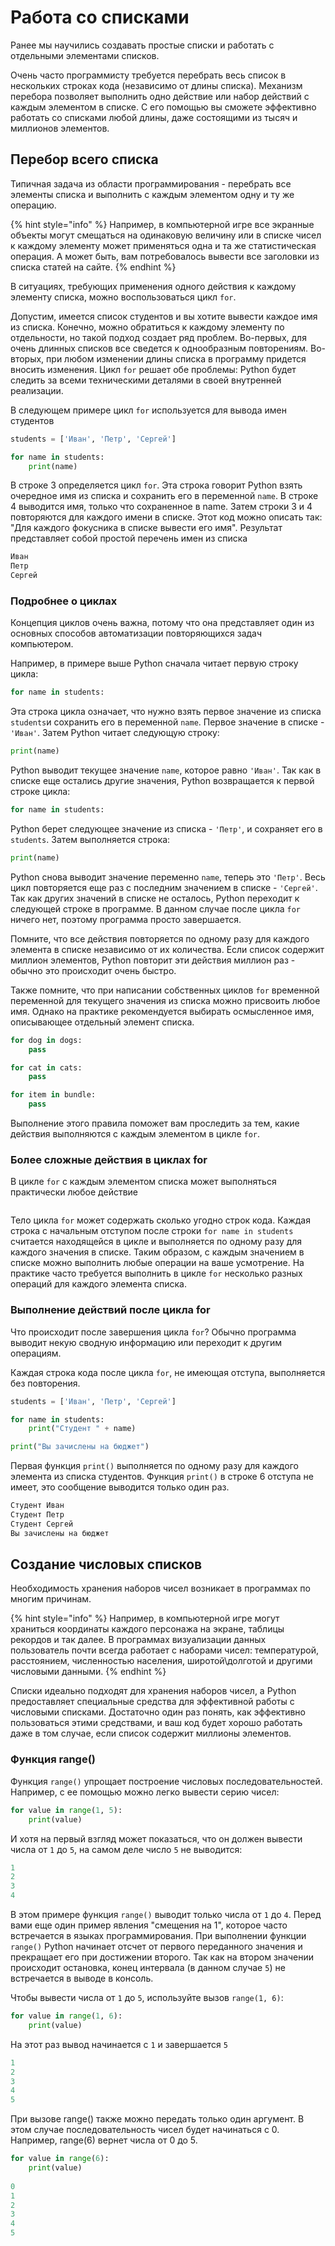 # Работа со списками

Ранее мы научились создавать простые списки и работать с отдельными элементами списков. 

Очень часто программисту требуется перебрать весь список в нескольких строках кода \(независимо от длины списка\). Механизм перебора позволяет выполнить одно действие или набор действий с каждым элементом в списке. С его помощью вы сможете эффективно работать со списками любой длины, даже состоящими из тысяч и миллионов элементов.

## Перебор всего списка

Типичная задача из области программирования - перебрать все элементы списка и выполнить с каждым элементом одну и ту же операцию.

{% hint style="info" %}
Например, в компьютерной игре все экранные объекты могут смещаться на одинаковую величину или в списке чисел к каждому элементу может применяться одна и та же статистическая операция. А может быть, вам потребовалось вывести все заголовки из списка статей на сайте. 
{% endhint %}

В ситуациях, требующих применения одного действия к каждому элементу списка, можно воспользоваться цикл `for`.

Допустим, имеется список студентов и вы хотите вывести каждое имя из списка. Конечно, можно обратиться к каждому элементу по отдельности, но такой подход создает ряд проблем. Во-первых, для очень длинных списков все сведется к однообразным повторениям. Во-вторых, при любом изменении длины списка в программу придется вносить изменения. Цикл `for` решает обе проблемы: Python будет следить за всеми техническими деталями в своей внутренней реализации.

В следующем примере цикл `for` используется для вывода имен студентов

```python
students = ['Иван', 'Петр', 'Сергей']

for name in students:
    print(name)
```

В строке 3 определяется цикл `for`. Эта строка говорит Python взять очередное имя из списка и сохранить его в переменной `name`. В строке 4 выводится имя, только что сохраненное в name. Затем строки 3 и 4 повторяются для каждого имени в списке. Этот код можно описать так: "Для каждого фокусника в списке вывести его имя". Результат представляет собой простой перечень имен из списка

```python
Иван
Петр
Сергей
```

### Подробнее о циклах

Концепция циклов очень важна, потому что она представляет один из основных способов автоматизации повторяющихся задач компьютером.

Например, в примере выше Python сначала читает первую строку цикла:

```python
for name in students:
```

Эта строка цикла означает, что нужно взять первое значение из списка `students`и сохранить его в переменной `name`. Первое значение в списке - `'Иван'`. Затем Python читает следующую строку:

```python
print(name)
```

Python выводит текущее значение `name`, которое равно `'Иван'`. Так как в списке еще остались другие значения, Python возвращается к первой строке цикла:

```python
for name in students:
```

Python берет следующее значение из списка - `'Петр'`, и сохраняет его в `students`. Затем выполняется строка:

```python
print(name)
```

Python снова выводит значение переменно `name`, теперь это `'Петр'`. Весь цикл повторяется еще раз с последним значением в списке - `'Сергей'`. Так как других значений в списке не осталось, Python переходит к следующей строке в программе. В данном случае после цикла `for` ничего нет, поэтому программа просто завершается.

Помните, что все действия повторяется по одному разу для каждого элемента в списке независимо от их количества. Если список содержит миллион элементов, Python повторит эти действия миллион раз - обычно это происходит очень быстро.

Также помните, что при написании собственных циклов `for` временной переменной для текущего значения из списка можно присвоить любое имя. Однако на практике рекомендуется выбирать осмысленное имя, описывающее отдельный элемент списка.

```python
for dog in dogs:
    pass

for cat in cats:
    pass

for item in bundle:
    pass
```

Выполнение этого правила поможет вам проследить за тем, какие действия выполняются с каждым элементом в цикле `for`.

### Более сложные действия в циклах for

В цикле `for` с каждым элементом списка может выполняться практически любое действие

```python

```

Тело цикла `for` может содержать сколько угодно строк кода. Каждая строка с начальным отступом после строки `for name in students` считается находящейся в цикле и выполняется по одному разу для каждого значения в списке. Таким образом, с каждым значением в списке можно выполнить любые операции на ваше усмотрение. На практике часто требуется выполнить в цикле `for` несколько разных операций для каждого элемента списка.

### Выполнение действий после цикла for

Что происходит после завершения цикла `for`? Обычно программа выводит некую сводную информацию или переходит к другим операциям.

Каждая строка кода после цикла `for`, не имеющая отступа, выполняется без повторения.

```python
students = ['Иван', 'Петр', 'Сергей']

for name in students:
    print("Студент " + name)

print("Вы зачислены на бюджет")
```

Первая функция `print()` выполняется по одному разу для каждого элемента из списка студентов. Функция `print()` в строке 6 отступа не имеет, это сообщение выводится только один раз.

```python
Студент Иван
Студент Петр
Студент Сергей
Вы зачислены на бюджет
```

## Создание числовых списков

Необходимость хранения наборов чисел возникает в программах по многим причинам.

{% hint style="info" %}
Например, в компьютерной игре могут храниться координаты каждого персонажа на экране, таблицы рекордов и так далее. В программах визуализации данных пользователь почти всегда работает с наборами чисел: температурой, расстоянием, численностью населения, широтой\долготой и другими числовыми данными.
{% endhint %}

Списки идеально подходят для хранения наборов чисел, а Python предоставляет специальные средства для эффективной работы с числовыми списками. Достаточно один раз понять, как эффективно пользоваться этими средствами, и ваш код будет хорошо работать даже в том случае, если список содержит миллионы элементов.

### Функция range\(\)

Функция `range()` упрощает построение числовых последовательностей. Например, с ее помощью можно легко вывести серию чисел:

```python
for value in range(1, 5):
    print(value)
```

И хотя на первый взгляд может показаться, что он должен вывести числа от `1` до `5`, на самом деле число `5` не выводится:

```python
1
2
3
4
```

В этом примере функция `range()` выводит только числа от `1` до `4`. Перед вами еще один пример явления "смещения на 1", которое часто встречается в языках программирования. При выполнении функции `range()` Python начинает отсчет от первого переданного значения и прекращает его при достижении второго. Так как на втором значении происходит остановка, конец интервала \(в данном случае `5`\) не встречается в выводе в консоль.

Чтобы вывести числа от `1` до `5`, используйте вызов `range(1, 6)`:

```python
for value in range(1, 6):
    print(value)
```

На этот раз вывод начинается с `1` и завершается `5`

```python
1
2
3
4
5
```

При вызове range\(\) также можно передать только один аргумент. В этом случае последовательность чисел будет начинаться с 0. Например, range\(6\) вернет числа от 0 до 5.

```python
for value in range(6):
    print(value)
    
0
1
2
3
4
5
```

